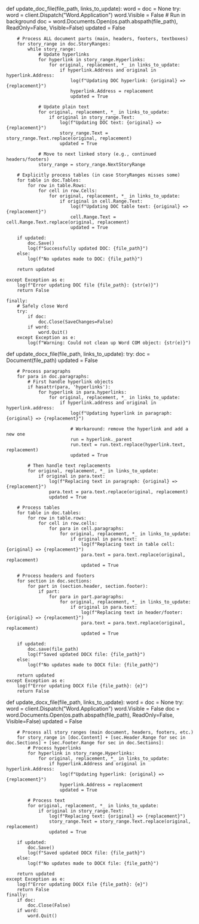 def update_doc_file(file_path, links_to_update):
    word = doc = None
    try:
        word = client.Dispatch("Word.Application")
        word.Visible = False  # Run in background
        doc = word.Documents.Open(os.path.abspath(file_path), ReadOnly=False, Visible=False)
        updated = False

        # Process ALL document parts (main, headers, footers, textboxes)
        for story_range in doc.StoryRanges:
            while story_range:
                # Update hyperlinks
                for hyperlink in story_range.Hyperlinks:
                    for original, replacement, *_ in links_to_update:
                        if hyperlink.Address and original in hyperlink.Address:
                            log(f"Updating DOC hyperlink: {original} => {replacement}")
                            hyperlink.Address = replacement
                            updated = True

                # Update plain text
                for original, replacement, *_ in links_to_update:
                    if original in story_range.Text:
                        log(f"Updating DOC text: {original} => {replacement}")
                        story_range.Text = story_range.Text.replace(original, replacement)
                        updated = True

                # Move to next linked story (e.g., continued headers/footers)
                story_range = story_range.NextStoryRange

        # Explicitly process tables (in case StoryRanges misses some)
        for table in doc.Tables:
            for row in table.Rows:
                for cell in row.Cells:
                    for original, replacement, *_ in links_to_update:
                        if original in cell.Range.Text:
                            log(f"Updating DOC table text: {original} => {replacement}")
                            cell.Range.Text = cell.Range.Text.replace(original, replacement)
                            updated = True

        if updated:
            doc.Save()
            log(f"Successfully updated DOC: {file_path}")
        else:
            log(f"No updates made to DOC: {file_path}")

        return updated

    except Exception as e:
        log(f"Error updating DOC file {file_path}: {str(e)}")
        return False

    finally:
        # Safely close Word
        try:
            if doc:
                doc.Close(SaveChanges=False)
            if word:
                word.Quit()
        except Exception as e:
            log(f"Warning: Could not clean up Word COM object: {str(e)}")







def update_docx_file(file_path, links_to_update):
    try:
        doc = Document(file_path)
        updated = False

        # Process paragraphs
        for para in doc.paragraphs:
            # First handle hyperlink objects
            if hasattr(para, 'hyperlinks'):
                for hyperlink in para.hyperlinks:
                    for original, replacement, *_ in links_to_update:
                        if hyperlink.address and original in hyperlink.address:
                            log(f"Updating hyperlink in paragraph: {original} => {replacement}")
                            
                            # Workaround: remove the hyperlink and add a new one
                            run = hyperlink._parent
                            run.text = run.text.replace(hyperlink.text, replacement)
                            updated = True
            
            # Then handle text replacements
            for original, replacement, *_ in links_to_update:
                if original in para.text:
                    log(f"Replacing text in paragraph: {original} => {replacement}")
                    para.text = para.text.replace(original, replacement)
                    updated = True

        # Process tables
        for table in doc.tables:
            for row in table.rows:
                for cell in row.cells:
                    for para in cell.paragraphs:
                        for original, replacement, *_ in links_to_update:
                            if original in para.text:
                                log(f"Replacing text in table cell: {original} => {replacement}")
                                para.text = para.text.replace(original, replacement)
                                updated = True

        # Process headers and footers
        for section in doc.sections:
            for part in (section.header, section.footer):
                if part:
                    for para in part.paragraphs:
                        for original, replacement, *_ in links_to_update:
                            if original in para.text:
                                log(f"Replacing text in header/footer: {original} => {replacement}")
                                para.text = para.text.replace(original, replacement)
                                updated = True

        if updated:
            doc.save(file_path)
            log(f"Saved updated DOCX file: {file_path}")
        else:
            log(f"No updates made to DOCX file: {file_path}")

        return updated
    except Exception as e:
        log(f"Error updating DOCX file {file_path}: {e}")
        return False









def update_docx_file(file_path, links_to_update):
    word = doc = None
    try:
        word = client.Dispatch("Word.Application")
        word.Visible = False
        doc = word.Documents.Open(os.path.abspath(file_path), ReadOnly=False, Visible=False)
        updated = False
        
        # Process all story ranges (main document, headers, footers, etc.)
        for story_range in [doc.Content] + [sec.Header.Range for sec in doc.Sections] + [sec.Footer.Range for sec in doc.Sections]:
            # Process hyperlinks
            for hyperlink in story_range.Hyperlinks:
                for original, replacement, *_ in links_to_update:
                    if hyperlink.Address and original in hyperlink.Address:
                        log(f"Updating hyperlink: {original} => {replacement}")
                        hyperlink.Address = replacement
                        updated = True
            
            # Process text
            for original, replacement, *_ in links_to_update:
                if original in story_range.Text:
                    log(f"Replacing text: {original} => {replacement}")
                    story_range.Text = story_range.Text.replace(original, replacement)
                    updated = True

        if updated:
            doc.Save()
            log(f"Saved updated DOCX file: {file_path}")
        else:
            log(f"No updates made to DOCX file: {file_path}")
            
        return updated
    except Exception as e:
        log(f"Error updating DOCX file {file_path}: {e}")
        return False
    finally:
        if doc:
            doc.Close(False)
        if word:
            word.Quit()